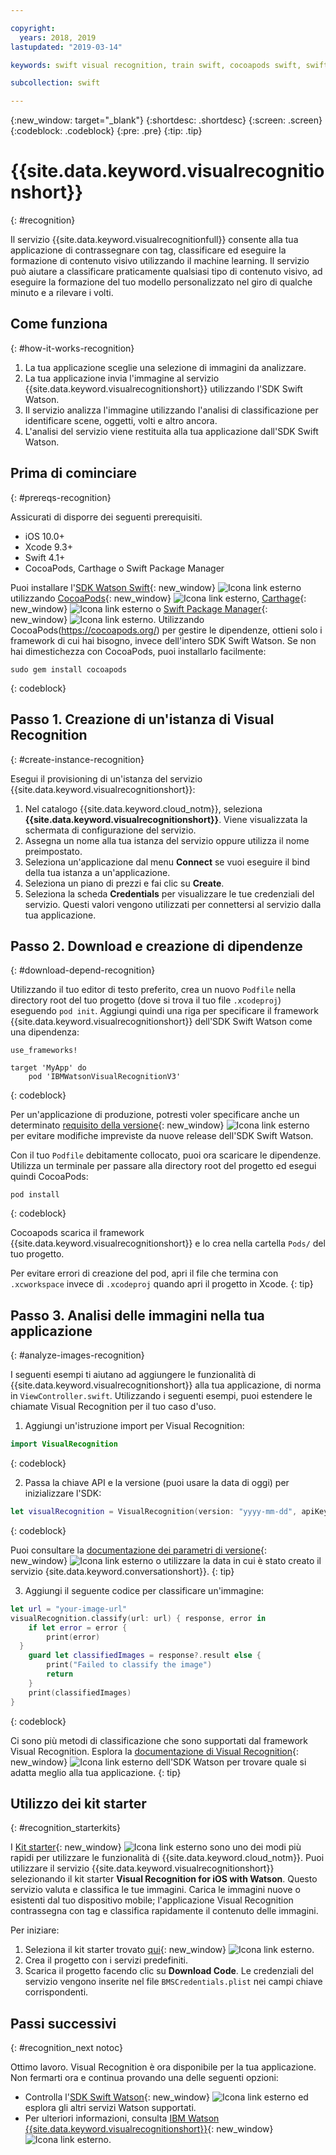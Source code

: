 ```yaml
---

copyright:
  years: 2018, 2019
lastupdated: "2019-03-14"

keywords: swift visual recognition, train swift, cocoapods swift, swift sdk install, starter kit watson swift, image swift classify, machine learning swift

subcollection: swift

---
```


{:new_window: target="_blank"}
{:shortdesc: .shortdesc}
{:screen: .screen}
{:codeblock: .codeblock}
{:pre: .pre}
{:tip: .tip}

# {{site.data.keyword.visualrecognitionshort}}
{: #recognition}

Il servizio {{site.data.keyword.visualrecognitionfull}} consente alla tua applicazione di contrassegnare con tag, classificare ed eseguire la formazione di contenuto visivo utilizzando il machine learning. Il servizio può aiutare a classificare praticamente qualsiasi tipo di contenuto visivo, ad eseguire la formazione del tuo modello personalizzato nel giro di qualche minuto e a rilevare i volti.

## Come funziona
{: #how-it-works-recognition}

1. La tua applicazione sceglie una selezione di immagini da analizzare.
2. La tua applicazione invia l'immagine al servizio {{site.data.keyword.visualrecognitionshort}} utilizzando l'SDK Swift Watson.
3. Il servizio analizza l'immagine utilizzando l'analisi di classificazione per identificare scene, oggetti, volti e altro ancora.
4. L'analisi del servizio viene restituita alla tua applicazione dall'SDK Swift Watson.

## Prima di cominciare
{: #prereqs-recognition}

Assicurati di disporre dei seguenti prerequisiti.

* iOS 10.0+
* Xcode 9.3+
* Swift 4.1+
* CocoaPods, Carthage o Swift Package Manager

Puoi installare l'[SDK Watson Swift](https://github.com/watson-developer-cloud/swift-sdk){: new_window} ![Icona link esterno](../../icons/launch-glyph.svg "Icona link esterno") utilizzando [CocoaPods](https://github.com/watson-developer-cloud/swift-sdk#cocoapods){: new_window} ![Icona link esterno](../../icons/launch-glyph.svg "Icona link esterno"), [Carthage](https://github.com/watson-developer-cloud/swift-sdk#carthage){: new_window} ![Icona link esterno](../../icons/launch-glyph.svg "Icona link esterno") o [Swift Package Manager](https://github.com/watson-developer-cloud/swift-sdk#swift-package-manager){: new_window} ![Icona link esterno](../../icons/launch-glyph.svg "Icona link esterno"). Utilizzando CocoaPods(https://cocoapods.org/) per gestire le dipendenze, ottieni solo i framework di cui hai bisogno, invece dell'intero SDK Swift Watson. Se non hai dimestichezza con CocoaPods, puoi installarlo facilmente:
```console
sudo gem install cocoapods
```
{: codeblock}

## Passo 1. Creazione di un'istanza di Visual Recognition
{: #create-instance-recognition}

Esegui il provisioning di un'istanza del servizio {{site.data.keyword.visualrecognitionshort}}:

1. Nel catalogo {{site.data.keyword.cloud_notm}}, seleziona **{{site.data.keyword.visualrecognitionshort}}**. Viene visualizzata la schermata di configurazione del servizio.
2. Assegna un nome alla tua istanza del servizio oppure utilizza il nome preimpostato.
3. Seleziona un'applicazione dal menu **Connect** se vuoi eseguire il bind della tua istanza a un'applicazione.
4. Seleziona un piano di prezzi e fai clic su **Create**.
5. Seleziona la scheda **Credentials** per visualizzare le tue credenziali del servizio. Questi valori vengono utilizzati per connettersi al servizio dalla tua applicazione.

## Passo 2. Download e creazione di dipendenze
{: #download-depend-recognition}

Utilizzando il tuo editor di testo preferito, crea un nuovo `Podfile` nella directory root del tuo progetto (dove si trova il tuo file `.xcodeproj`) eseguendo `pod init`. Aggiungi quindi una riga per specificare il framework {{site.data.keyword.visualrecognitionshort}} dell'SDK Swift Watson come una dipendenza:

```pod
use_frameworks!

target 'MyApp' do
    pod 'IBMWatsonVisualRecognitionV3'
```
{: codeblock}

Per un'applicazione di produzione, potresti voler specificare anche un determinato [requisito della versione](https://guides.cocoapods.org/using/the-podfile.html#specifying-pod-versions){: new_window} ![Icona link esterno](../../icons/launch-glyph.svg "Icona link esterno") per evitare modifiche impreviste da nuove release dell'SDK Swift Watson.

Con il tuo `Podfile` debitamente collocato, puoi ora scaricare le dipendenze. Utilizza un terminale per passare alla directory root del progetto ed esegui quindi CocoaPods:

```console
pod install
```
{: codeblock}

Cocoapods scarica il framework {{site.data.keyword.visualrecognitionshort}} e lo crea nella cartella `Pods/` del tuo progetto.

Per evitare errori di creazione del pod, apri il file che termina con `.xcworkspace` invece di `.xcodeproj` quando apri il progetto in Xcode.
{: tip}

## Passo 3. Analisi delle immagini nella tua applicazione
{: #analyze-images-recognition}

I seguenti esempi ti aiutano ad aggiungere le funzionalità di {{site.data.keyword.visualrecognitionshort}} alla tua applicazione, di norma in `ViewController.swift`. Utilizzando i seguenti esempi, puoi estendere le chiamate Visual Recognition per il tuo caso d'uso.

1. Aggiungi un'istruzione import per Visual Recognition:
  ```swift
  import VisualRecognition
  ```
  {: codeblock}

2. Passa la chiave API e la versione (puoi usare la data di oggi) per inizializzare l'SDK:
  ```swift
  let visualRecognition = VisualRecognition(version: "yyyy-mm-dd", apiKey: "your-api-key")
  ```
  {: codeblock}

  Puoi consultare la [documentazione dei parametri di versione](https://cloud.ibm.com/apidocs/visual-recognition#versioning){: new_window} ![Icona link esterno](../../icons/launch-glyph.svg "Icona link esterno") o utilizzare la data in cui è stato creato il servizio {site.data.keyword.conversationshort}}.
  {: tip}

3. Aggiungi il seguente codice per classificare un'immagine:
  ```swift
  let url = "your-image-url"
  visualRecognition.classify(url: url) { response, error in
      if let error = error {
          print(error)
    }
      guard let classifiedImages = response?.result else {
          print("Failed to classify the image")
          return
      }
      print(classifiedImages)
  }
  ```
  {: codeblock}

Ci sono più metodi di classificazione che sono supportati dal framework Visual Recognition. Esplora la [documentazione di Visual Recognition](https://watson-developer-cloud.github.io/swift-sdk/services/VisualRecognitionV3/index.html){: new_window} ![Icona link esterno](../../icons/launch-glyph.svg "Icona link esterno") dell'SDK Watson per trovare quale si adatta meglio alla tua applicazione.
{: tip}

## Utilizzo dei kit starter
{: #recognition_starterkits}

I [Kit starter](https://cloud.ibm.com/developer/appledevelopment/starter-kits){: new_window} ![Icona link esterno](../../icons/launch-glyph.svg "Icona link esterno") sono uno dei modi più rapidi per utilizzare le funzionalità di {{site.data.keyword.cloud_notm}}. Puoi utilizzare il servizio {{site.data.keyword.visualrecognitionshort}} selezionando il kit starter **Visual Recognition for iOS with Watson**. Questo servizio valuta e classifica le tue immagini. Carica le immagini nuove o esistenti dal tuo dispositivo mobile; l'applicazione Visual Recognition contrassegna con tag e classifica rapidamente il contenuto delle immagini.

Per iniziare:
1. Seleziona il kit starter trovato [qui](https://cloud.ibm.com/developer/appledevelopment/starter-kits/visual-recognition-for-ios-with-watson){: new_window} ![Icona link esterno](../../icons/launch-glyph.svg "Icona link esterno").
2. Crea il progetto con i servizi predefiniti.
3. Scarica il progetto facendo clic su **Download Code**. Le credenziali del servizio vengono inserite nel file `BMSCredentials.plist` nei campi chiave corrispondenti.

## Passi successivi
{: #recognition_next notoc}

Ottimo lavoro. Visual Recognition è ora disponibile per la tua applicazione. Non fermarti ora e continua provando una delle seguenti opzioni:
* Controlla l'[SDK Swift Watson](https://github.com/watson-developer-cloud/swift-sdk){: new_window} ![Icona link esterno](../../icons/launch-glyph.svg "Icona link esterno") ed esplora gli altri servizi Watson supportati.
* Per ulteriori informazioni, consulta [IBM Watson {{site.data.keyword.visualrecognitionshort}}](https://www.ibm.com/watson/services/visual-recognition/){: new_window} ![Icona link esterno](../../icons/launch-glyph.svg "Icona link esterno").
